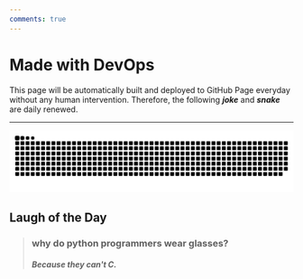 ```yaml
---
comments: true
---
```


**<h1>Made with DevOps <i class="fa-solid fa-gears"></i></h1>**
<p>This page will be automatically built and deployed to GitHub Page everyday without any human intervention. Therefore, the following <strong><i>joke</i></strong> and <strong><i>snake</i></strong> are daily renewed.</p>
<hr/>
<picture align="center">
    <source srcset="https://raw.githubusercontent.com/LaansDole/LaansDole/snake-svg/github-contribution-grid-snake-dark.svg">
    <img alt="github contribution grid snake animation" src="https://raw.githubusercontent.com/LaansDole/LaansDole/snake-svg/github-contribution-grid-snake.svg">
</picture>

<!-- <button 
  type="button"
  id="new-quote" 
  class="btn btn-custom"
  style="--bs-btn-padding-y: .25rem; --bs-btn-padding-x: .5rem; --bs-btn-font-size: .75rem;"
>
  Generate New Prompt
</button> -->
<h2><strong>Laugh of the Day</strong></h2>

<blockquote><h3>why do python programmers wear glasses?</h3><h4><i>Because they can't C.</i></h4></blockquote>